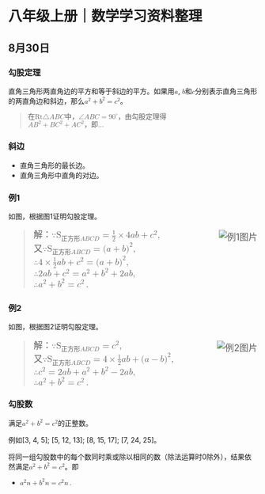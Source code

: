 <meta charset="utf-8">
<meta name="viewport" content="width=device-width, initial-scale=1">
<link href="https://cdn.jsdelivr.net/npm/bootstrap@5.1.2/dist/css/bootstrap.min.css" rel="stylesheet">
<script src="https://cdn.jsdelivr.net/npm/bootstrap@5.1.2/dist/js/bootstrap.bundle.min.js"></script>
<nav class="navbar bg-white navbar-light sticky-top">
	<div class="container-fluid">
		<script src="/header.js" type="text/javascript"></script>
	</div>
</nav>
<link rel="stylesheet" type="text/css" href="style.css">

# 八年级上册｜数学学习资料整理

## 8月30日

### 勾股定理

直角三角形两直角边的平方和等于斜边的平方。如果用<math xmlns="http://www.w3.org/1998/Math/MathML"><mi>a</mi></math>, <math xmlns="http://www.w3.org/1998/Math/MathML"><mi>b</mi></math>和<math xmlns="http://www.w3.org/1998/Math/MathML"><mi>c</mi></math>分别表示直角三角形的两直角边和斜边，那么<math xmlns="http://www.w3.org/1998/Math/MathML"><msup><mi>a</mi><mrow><mn>2</mn></mrow></msup><mo>+</mo><msup><mi>b</mi><mrow><mn>2</mn></mrow></msup><mo>=</mo><msup><mi>c</mi><mrow><mn>2</mn></mrow></msup></math>。

<blockquote style="font-size=130%">
  <math xmlns="http://www.w3.org/1998/Math/MathML"><mtext>在Rt</mtext><mi mathvariant="normal">△</mi><mi>A</mi><mi>B</mi><mi>C</mi><mtext>中，</mtext><mi mathvariant="normal">∠</mi><mi>A</mi><mi>B</mi><mi>C</mi><mo>=</mo><msup><mn>90</mn><mrow><mo>∘</mo></mrow></msup><mtext>，由勾股定理得</mtext></math>
  <br />
  <math xmlns="http://www.w3.org/1998/Math/MathML"><mi>A</mi><msup><mi>B</mi><mn>2</mn></msup><mo>+</mo><mi>B</mi><msup><mi>C</mi><mn>2</mn></msup><mo>+</mo><mi>A</mi><msup><mi>C</mi><mn>2</mn></msup><mtext>，即…</mtext></math>
</blockquote>


### 斜边

- 直角三角形的最长边。
- 直角三角形中直角的对边。

### 例1

如图，根据图1证明勾股定理。

<blockquote style="font-size:130%">
  <img src="https://s1.ax1x.com/2022/09/02/vIHVsO.png" alt="例1图片" align="right" style="max-width:40%" />
  <math xmlns="http://www.w3.org/1998/Math/MathML"><mtext>解：</mtext><mo>∵</mo><msub><mtext>S</mtext><mrow><mtext>正方形</mtext><mi>A</mi><mi>B</mi><mi>C</mi><mi>D</mi></mrow></msub><mo>=</mo><mfrac><mn>1</mn><mn>2</mn></mfrac><mo>×</mo><mn>4</mn><mi>a</mi><mi>b</mi><mo>+</mo><msup><mi>c</mi><mn>2</mn></msup><mo>,</mo></math>
  <br />
  <math xmlns="http://www.w3.org/1998/Math/MathML"><mtext>又</mtext><mo>∵</mo><msub><mtext>S</mtext><mrow><mtext>正方形</mtext><mi>A</mi><mi>B</mi><mi>C</mi><mi>D</mi></mrow></msub><mo>=</mo><mo stretchy="false">(</mo><mi>a</mi><mo>+</mo><mi>b</mi><msup><mo stretchy="false">)</mo><mn>2</mn></msup><mo>,</mo></math>
  <br />
  <math xmlns="http://www.w3.org/1998/Math/MathML"><mo>∴</mo><mn>4</mn><mo>×</mo><mfrac><mn>1</mn><mn>2</mn></mfrac><mi>a</mi><mi>b</mi><mo>+</mo><msup><mi>c</mi><mn>2</mn></msup><mo>=</mo><mo stretchy="false">(</mo><mi>a</mi><mo>+</mo><mi>b</mi><msup><mo stretchy="false">)</mo><mn>2</mn></msup><mo>,</mo></math>
  <br />
  <math xmlns="http://www.w3.org/1998/Math/MathML"><mo>∴</mo><mn>2</mn><mi>a</mi><mi>b</mi><mo>+</mo><msup><mi>c</mi><mn>2</mn></msup><mo>=</mo><msup><mi>a</mi><mn>2</mn></msup><mo>+</mo><msup><mi>b</mi><mn>2</mn></msup><mo>+</mo><mn>2</mn><mi>a</mi><mi>b</mi><mo>,</mo></math>
  <br />
  <math xmlns="http://www.w3.org/1998/Math/MathML"><mo>∴</mo><msup><mi>a</mi><mn>2</mn></msup><mo>+</mo><msup><mi>b</mi><mn>2</mn></msup><mo>=</mo><msup><mi>c</mi><mn>2</mn></msup><mo>.</mo></math>
</blockquote>
<p style="clear:both"></p>

### 例2

如图，根据图2证明勾股定理。

<blockquote style="font-size:130%">
  <img src="https://s1.ax1x.com/2022/09/02/vIHgw4.png" alt="例2图片" align="right" style="max-width:40%" />
  <math xmlns="http://www.w3.org/1998/Math/MathML" ><mtext>解：</mtext><mo>∵</mo><msub><mtext>S</mtext><mrow><mtext>正方形</mtext><mi>A</mi><mi>B</mi><mi>C</mi><mi>D</mi></mrow></msub><mo>=</mo><msup><mi>c</mi><mn>2</mn></msup><mo>,</mo></math>
  <br />
  <math xmlns="http://www.w3.org/1998/Math/MathML"><mtext>又</mtext><mo>∵</mo><msub><mtext>S</mtext><mrow><mtext>正方形</mtext><mi>A</mi><mi>B</mi><mi>C</mi><mi>D</mi></mrow></msub><mo>=</mo><mn>4</mn><mo>×</mo><mfrac><mn>1</mn><mn>2</mn></mfrac><mi>a</mi><mi>b</mi><mo>+</mo><mo stretchy="false">(</mo><mi>a</mi><mo>−</mo><mi>b</mi><msup><mo stretchy="false">)</mo><mn>2</mn></msup><mo>,</mo></math>
  <br />
  <math xmlns="http://www.w3.org/1998/Math/MathML"><mo>∴</mo><msup><mi>c</mi><mn>2</mn></msup><mo>=</mo><mn>2</mn><mi>a</mi><mi>b</mi><mo>+</mo><msup><mi>a</mi><mn>2</mn></msup><mo>+</mo><msup><mi>b</mi><mn>2</mn></msup><mo>−</mo><mn>2</mn><mi>a</mi><mi>b</mi><mo>,</mo></math>
  <br />
  <math xmlns="http://www.w3.org/1998/Math/MathML"><mo>∴</mo><msup><mi>a</mi><mn>2</mn></msup><mo>+</mo><msup><mi>b</mi><mn>2</mn></msup><mo>=</mo><msup><mi>c</mi><mn>2</mn></msup><mo>.</mo></math>
</blockquote>

### 勾股数

满足<math xmlns="http://www.w3.org/1998/Math/MathML"><msup><mi>a</mi><mn>2</mn></msup><mo>+</mo><msup><mi>b</mi><mn>2</mn></msup><mo>=</mo><msup><mi>c</mi><mn>2</mn></msup></math>的正整数。

例如\[3, 4, 5\]; \[5, 12, 13\]; \[8, 15, 17\]; \[7, 24, 25\]。

将同一组勾股数中的每个数同时乘或除以相同的数（除法运算时0除外），结果依然满足<math xmlns="http://www.w3.org/1998/Math/MathML"><msup><mi>a</mi><mn>2</mn></msup><mo>+</mo><msup><mi>b</mi><mn>2</mn></msup><mo>=</mo><msup><mi>c</mi><mn>2</mn></msup></math>。即

- <math xmlns="http://www.w3.org/1998/Math/MathML"><msup><mi>a</mi><mn>2</mn></msup><mi>n</mi><mo>+</mo><msup><mi>b</mi><mn>2</mn></msup><mi>n</mi><mo>=</mo><msup><mi>c</mi><mn>2</mn></msup><mi>n</mi><mo>.</mo></math>